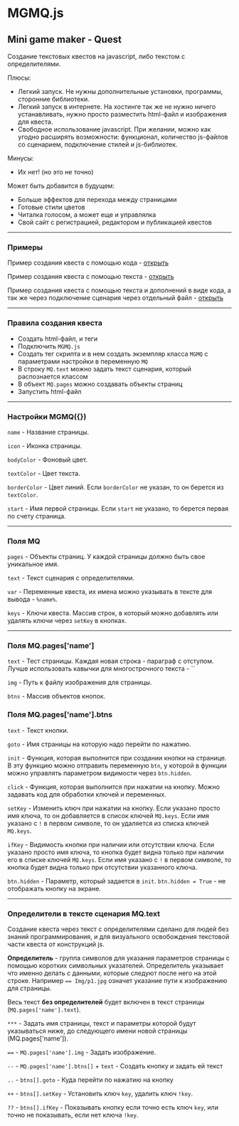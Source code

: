 # MGMQ.js

## Mini game maker - Quest

Создание текстовых квестов на javascript, либо текстом с определителями.

Плюсы:
- Легкий запуск.
Не нужны дополнительные установки, программы, сторонние библиотеки.
- Легкий запуск в интернете.
На хостинге так же не нужно ничего устанавливать, нужно просто разместить html-файл и изображения для квеста.
- Свободное использование javascript.
При желании, можно как угодно расширять возможности: функционал, количество js-файлов со сценарием, подключение стилей и js-библиотек.

Минусы:
- Их нет! (но это не точно)

Может быть добавится в будущем:
- Больше эффектов для перехода между страницами
- Готовые стили цветов
- Читалка голосом, а может еще и управлялка
- Свой сайт с регистрацией, редактором и публикацией квестов

______

### Примеры

Пример создания квеста с помощью кода - 
[открыть](https://github.com/jkn-code/mgm-quest/blob/main/example_code.html)

Пример создания квеста с помощью текста - 
[открыть](https://github.com/jkn-code/mgm-quest/blob/main/example_text.html)

Пример создания квеста с помощью текста и дополнений в виде кода, а так же через подключение сценария через отдельный файл - 
[открыть](https://github.com/jkn-code/mgm-quest/blob/main/example_file.html)

______

### Правила создания квеста

- Создать html-файл, и теги
- Подключить `MGMQ.js`
- Создать тег скрипта и в нем создать экземпляр класса `MGMQ` с параметрами настройки в переменную `MQ`
- В строку `MQ.text` можно задать текст сценария, который распознается классом
- В объект `MQ.pages` можно создавать объекты страниц
- Запустить html-файл

______

### Настройки MGMQ({})

`name` - Название страницы.

`icon` - Иконка страницы.

`bodyColor` - Фоновый цвет.

`textColor` - Цвет текста.

`borderColor` - Цвет линий. Если `borderColor` не указан, то он берется из `textColor`.

`start` - Имя первой страницы. Если `start` не указано, то берется первая по счету страница.

______

### Поля MQ

`pages` - Объекты страниц. У каждой страницы должно быть свое уникальное имя.

`text` - Текст сценария с определителями.

`var` - Переменные квеста, их имена можно указывать в тексте для вывода - `%name%`.

`keys` - Ключи квеста. Массив строк, в который можно добавлять или удалять ключи через `setKey` в кнопках.

______

### Поля MQ.pages['name']

`text` - Тест страницы. Каждая новая строка - параграф с отступом. Лучше использовать кавычки для многострочного текста - ``

`img` - Путь к файлу изображения для страницы.

`btns` - Массив объектов кнопок.

### Поля MQ.pages['name'].btns

`text` - Текст кнопки.

`goto` - Имя страницы на которую надо перейти по нажатию.

`init` - Функция, которая выполнится при создании кнопки на странице. В эту функцию можно отправить переменную `btn`, у которой в функции можно управлять параметром видимости через `btn.hidden`.

`click` - Функция, которая выполнится при нажатии на кнопку. Можно задавать код для обработки ключей и переменных.

`setKey` - Изменить ключ при нажатии на кнопку. Если указано просто имя ключа, то он добавляется в список ключей `MQ.keys`. Если имя указано с `!` в первом символе, то он удаляется из списка ключей `MQ.keys`.

`ifKey` - Видимость кнопки при наличии или отсутствии ключа. Если указано просто имя ключа, то кнопка будет видна только при наличии его в списке ключей `MQ.keys`. Если имя указано с `!` в первом символе, то кнопка будет видна только при отсутствии указанного ключа.
 
`btn.hidden` - Параметр, который задается в `init`. `btn.hidden = True` - не отображать кнопку на экране.
______

### Определители в тексте сценария MQ.text

Создание квеста через текст с определителями сделано для людей без знаний программирования, и для визуального освобождения текстовой части квеста от конструкций js.

**Определитель** - группа символов для указания параметров страницы с помощью коротких символьных указателей. Определитель указывает что именно делать с данными, которые следуют после него на этой строке. Например `== Img/p1.jpg` означет указание пути к изображению для страницы.

Весь текст **без определителей** будет включен в текст страницы (`MQ.pages['name'].text`).

`***` - Задать имя страницы, текст и параметры которой будут указываться ниже, до следующего имени новой страницы (MQ.pages['name']).

`==` - `MQ.pages['name'].img` - Задать изображение.

`--` - `MQ.pages['name'].btns[]` + `text` - Создать кнопку и задать ей текст

`..` - `btns[].goto` - Куда перейти по нажатию на кнопку

`++` - `btns[].setKey` - Установить ключ `key`, удалить ключ `!key`.

`??` - `btns[].ifKey` - Показывать кнопку если точно есть ключ `key`, или точно не показывать, если нет ключа `!key`.
